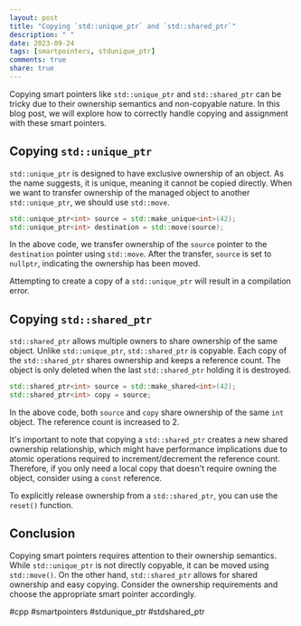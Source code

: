 ```yaml
---
layout: post
title: "Copying `std::unique_ptr` and `std::shared_ptr`"
description: " "
date: 2023-09-24
tags: [smartpointers, stdunique_ptr]
comments: true
share: true
---
```


Copying smart pointers like `std::unique_ptr` and `std::shared_ptr` can be tricky due to their ownership semantics and non-copyable nature. In this blog post, we will explore how to correctly handle copying and assignment with these smart pointers.

## Copying `std::unique_ptr`
`std::unique_ptr` is designed to have exclusive ownership of an object. As the name suggests, it is unique, meaning it cannot be copied directly. When we want to transfer ownership of the managed object to another `std::unique_ptr`, we should use `std::move`.

```cpp
std::unique_ptr<int> source = std::make_unique<int>(42);
std::unique_ptr<int> destination = std::move(source);
```
In the above code, we transfer ownership of the `source` pointer to the `destination` pointer using `std::move`. After the transfer, `source` is set to `nullptr`, indicating the ownership has been moved.

Attempting to create a copy of a `std::unique_ptr` will result in a compilation error.

## Copying `std::shared_ptr`
`std::shared_ptr` allows multiple owners to share ownership of the same object. Unlike `std::unique_ptr`, `std::shared_ptr` is copyable. Each copy of the `std::shared_ptr` shares ownership and keeps a reference count. The object is only deleted when the last `std::shared_ptr` holding it is destroyed.

```cpp
std::shared_ptr<int> source = std::make_shared<int>(42);
std::shared_ptr<int> copy = source;
```

In the above code, both `source` and `copy` share ownership of the same `int` object. The reference count is increased to 2.

It's important to note that copying a `std::shared_ptr` creates a new shared ownership relationship, which might have performance implications due to atomic operations required to increment/decrement the reference count. Therefore, if you only need a local copy that doesn't require owning the object, consider using a `const` reference.

To explicitly release ownership from a `std::shared_ptr`, you can use the `reset()` function.

## Conclusion
Copying smart pointers requires attention to their ownership semantics. While `std::unique_ptr` is not directly copyable, it can be moved using `std::move()`. On the other hand, `std::shared_ptr` allows for shared ownership and easy copying. Consider the ownership requirements and choose the appropriate smart pointer accordingly.

#cpp #smartpointers #stdunique_ptr #stdshared_ptr